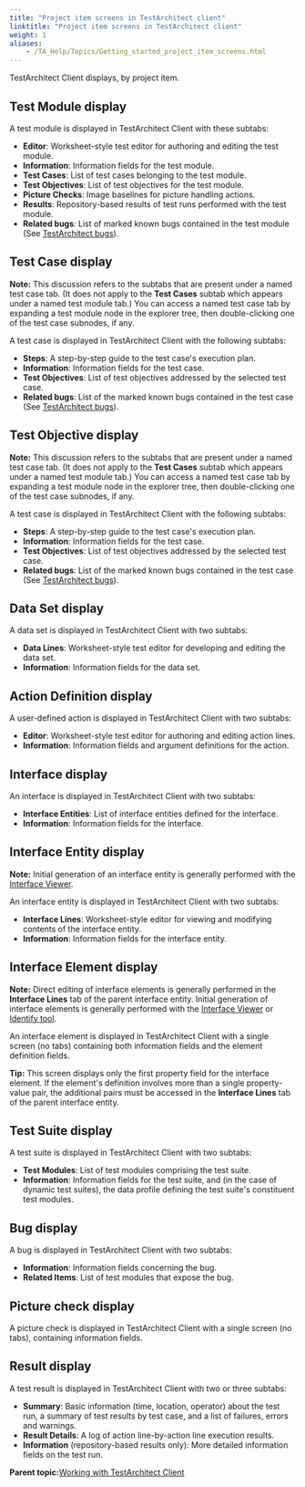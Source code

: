 ```yaml
--- 
title: "Project item screens in TestArchitect client"
linktitle: "Project item screens in TestArchitect client"
weight: 1
aliases: 
    - /TA_Help/Topics/Getting_started_project_item_screens.html
---
```


TestArchitect Client displays, by project item.

## Test Module display

A test module is displayed in TestArchitect Client with these subtabs:

-   **Editor**: Worksheet-style test editor for authoring and editing the test module.
-   **Information**: Information fields for the test module.
-   **Test Cases**: List of test cases belonging to the test module.
-   **Test Objectives**: List of test objectives for the test module.
-   **Picture Checks**: Image baselines for picture handling actions.
-   **Results**: Repository-based results of test runs performed with the test module.
-   **Related bugs**: List of marked known bugs contained in the test module \(See [TestArchitect bugs](Bugs.html)\).

## Test Case display

**Note:** This discussion refers to the subtabs that are present under a named test case tab. \(It does not apply to the **Test Cases** subtab which appears under a named test module tab.\) You can access a named test case tab by expanding a test module node in the explorer tree, then double-clicking one of the test case subnodes, if any.

A test case is displayed in TestArchitect Client with the following subtabs:

-   **Steps**: A step-by-step guide to the test case's execution plan.
-   **Information**: Information fields for the test case.
-   **Test Objectives**: List of test objectives addressed by the selected test case.
-   **Related bugs**: List of the marked known bugs contained in the test case \(See [TestArchitect bugs](Bugs.html)\).

## Test Objective display

**Note:** This discussion refers to the subtabs that are present under a named test case tab. \(It does not apply to the **Test Cases** subtab which appears under a named test module tab.\) You can access a named test case tab by expanding a test module node in the explorer tree, then double-clicking one of the test case subnodes, if any.

A test case is displayed in TestArchitect Client with the following subtabs:

-   **Steps**: A step-by-step guide to the test case's execution plan.
-   **Information**: Information fields for the test case.
-   **Test Objectives**: List of test objectives addressed by the selected test case.
-   **Related bugs**: List of the marked known bugs contained in the test case \(See [TestArchitect bugs](Bugs.html)\).

## Data Set display

A data set is displayed in TestArchitect Client with two subtabs:

-   **Data Lines**: Worksheet-style test editor for developing and editing the data set.
-   **Information**: Information fields for the data set.

## Action Definition display

A user-defined action is displayed in TestArchitect Client with two subtabs:

-   **Editor**: Worksheet-style test editor for authoring and editing action lines.
-   **Information**: Information fields and argument definitions for the action.

## Interface display

An interface is displayed in TestArchitect Client with two subtabs:

-   **Interface Entities**: List of interface entities defined for the interface.
-   **Information**: Information fields for the interface.

## Interface Entity display

**Note:** Initial generation of an interface entity is generally performed with the [Interface Viewer](Interface_def_Viewer.html).

An interface entity is displayed in TestArchitect Client with two subtabs:

-   **Interface Lines**: Worksheet-style editor for viewing and modifying contents of the interface entity.
-   **Information**: Information fields for the interface entity.

## Interface Element display

**Note:** Direct editing of interface elements is generally performed in the **Interface Lines** tab of the parent interface entity. Initial generation of interface elements is generally performed with the [Interface Viewer](Interface_def_Viewer.html) or [Identify tool](Interface_def_client_interface_tool_identify.html).

An interface element is displayed in TestArchitect Client with a single screen \(no tabs\) containing both information fields and the element definition fields.

**Tip:** This screen displays only the first property field for the interface element. If the element's definition involves more than a single property-value pair, the additional pairs must be accessed in the **Interface Lines** tab of the parent interface entity.

## Test Suite display

A test suite is displayed in TestArchitect Client with two subtabs:

-   **Test Modules**: List of test modules comprising the test suite.
-   **Information**: Information fields for the test suite, and \(in the case of dynamic test suites\), the data profile defining the test suite's constituent test modules.

## Bug display

A bug is displayed in TestArchitect Client with two subtabs:

-   **Information**: Information fields concerning the bug.
-   **Related Items**: List of test modules that expose the bug.

## Picture check display

A picture check is displayed in TestArchitect Client with a single screen \(no tabs\), containing information fields.

## Result display

A test result is displayed in TestArchitect Client with two or three subtabs:

-   **Summary**: Basic information \(time, location, operator\) about the test run, a summary of test results by test case, and a list of failures, errors and warnings.
-   **Result Details**: A log of action line-by-action line execution results.
-   **Information** \(repository-based results only\): More detailed information fields on the test run.

**Parent topic:**[Working with TestArchitect Client](/TA_Help/Topics/Getting_started_overview_working_with_TestArchitect_client.html)

